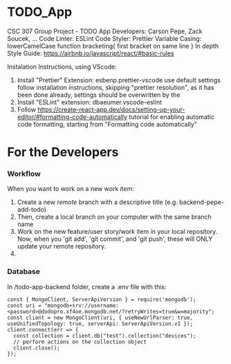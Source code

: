 # TODO_App
CSC 307 Group Project - TODO App
Developers: Carson Pepe, Zack Soucek, ...
Code Linter: ESLint
Code Styler: Prettier
Variable Casing: lowerCamelCase
function bracketing{
   first bracket on same line
}
In depth Style Guide: https://airbnb.io/javascript/react/#basic-rules

Instalation Instructions, using VScode:
1. Install "Prettier" Extension: esbenp.prettier-vscode use default settings
   follow installation instructions, skipping "prettier resolution", as it has been done already,
   settings should be overwritten by the
2. Install "ESLint" extension: dbaeumer.vscode-eslint
3. Follow https://create-react-app.dev/docs/setting-up-your-editor/#formatting-code-automatically
 tutorial for enabling automatic code formatting, starting from "Formatting code automatically"
 
 # For the Developers
 ### Workflow
 When you want to work on a new work item:
 1. Create a new _remote_ branch with a descriptive title (e.g. backend-pepe-add-todo)
 2. Then, create a local branch on your computer with the same branch name
 3. Work on the new feature/user story/work item in your local repository. Now, when you 'git add', 'git commit', and 'git push', these will ONLY update your remote repository.
 4. 

### Database
In /todo-app-backend folder, create a .env file with this:

```
const { MongoClient, ServerApiVersion } = require('mongodb');
const uri = "mongodb+srv://username:<password>@dodopro.xf4oe.mongodb.net/?retryWrites=true&w=majority";
const client = new MongoClient(uri, { useNewUrlParser: true, useUnifiedTopology: true, serverApi: ServerApiVersion.v1 });
client.connect(err => {
  const collection = client.db("test").collection("devices");
  // perform actions on the collection object
  client.close();
});
```
   
